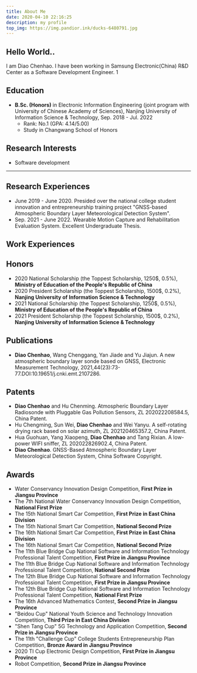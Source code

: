 ```yaml
---
title: About Me
date: 2020-04-10 22:16:25
description: my profile
top_img: https://img.pandior.ink/ducks-6480791.jpg
---
```


## Hello World..

I am Diao Chenhao. I have been working in Samsung Electronic(China) R&D Center as a Software Development Engineer. 1

## Education

- <b><font>B.</font>Sc. (Honors)</b> in Electronic Information Engineering (joint program with University of Chinese Academy of Sciences), Nanjing University of Information Science & Technology, Sep. 2018 - Jul. 2022
  - Rank: No.1 (GPA: 4.14/5.00)
  - Study in Changwang School of Honors

## Research Interests

- Software development


---

## Research Experiences

- June 2019 - June 2020. Presided over the national college student innovation and entrepreneurship training project "GNSS-based Atmospheric Boundary Layer Meteorological Detection System". 
- Sep. 2021 - June 2022. Wearable Motion Capture and Rehabilitation Evaluation System. Excellent Undergraduate Thesis.

## Work Experiences



## Honors

- 2020 National Scholarship (the Toppest Scholarship, 1250$, 0.5%), **Ministry of Education of the People's Republic of China**
- 2020 President Scholarship (the Toppest Scholarship, 1500$, 0.2%), **Nanjing University of Information Science & Technology** 
- 2021 National Scholarship (the Toppest Scholarship, 1250$, 0.5%), **Ministry of Education of the People's Republic of China**
- 2021 President Scholarship (the Toppest Scholarship, 1500$, 0.2%), **Nanjing University of Information Science & Technology** 

## Publications

- **Diao Chenhao**, Wang Chenggang, Yan Jiade and Yu Jiajun. A new atmospheric boundary layer sonde based on GNSS, Electronic Measurement Technology, 2021,44(23):73-77.DOI:10.19651/j.cnki.emt.2107286.

## Patents

- **Diao Chenhao** and Hu Chenming. Atmospheric Boundary Layer Radiosonde with Pluggable Gas Pollution Sensors, ZL 202022208584.5, China Patent.
- Hu Chengming, Sun Wei, **Diao Chenhao** and Wei Yanyu. A self-rotating drying rack based on solar azimuth, ZL 202120465357.2, China Patent.
- Hua Guohuan, Yang Xiaopeng, **Diao Chenhao** and Tang Rixian. A low-power WIFI sniffer, ZL 202022826902.4, China Patent.
- **Diao Chenhao**. GNSS-Based Atmospheric Boundary Layer Meteorological Detection System, China Software Copyright.

## Awards

- Water Conservancy Innovation Design Competition, **First Prize in Jiangsu Province**
- The 7th National Water Conservancy Innovation Design Competition, **National First Prize**
- The 15th National Smart Car Competition, **First Prize in East China Division**
- The 15th National Smart Car Competition, **National Second Prize**
- The 16th National Smart Car Competition, **First Prize in East China Division**
- The 16th National Smart Car Competition, **National Second Prize**
- The 11th Blue Bridge Cup National Software and Information Technology Professional Talent Competition, **First Prize in Jiangsu Province**
- The 11th Blue Bridge Cup National Software and Information Technology Professional Talent Competition, **National Second Prize**
- The 12th Blue Bridge Cup National Software and Information Technology Professional Talent Competition, **First Prize in Jiangsu Province**
- The 12th Blue Bridge Cup National Software and Information Technology Professional Talent Competition, **National First Prize**
- The 16th Advanced Mathematics Contest, **Second Prize in Jiangsu Province**
- "Beidou Cup" National Youth Science and Technology Innovation Competition, **Third Prize in East China Division**
- "Shen Tang Cup" 5G Technology and Application Competition, **Second Prize in Jiangsu Province**
- The 11th "Challenge Cup" College Students Entrepreneurship Plan Competition, **Bronze Award in Jiangsu Province**
- 2020 TI Cup Electronic Design Competition, **First Prize in Jiangsu Province**
- Robot Competition, **Second Prize in Jiangsu Province**

